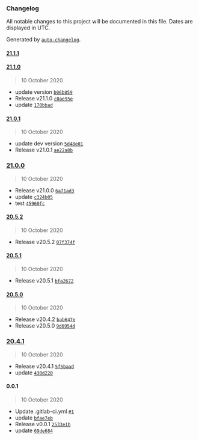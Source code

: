 ### Changelog

All notable changes to this project will be documented in this file. Dates are displayed in UTC.

Generated by [`auto-changelog`](https://github.com/CookPete/auto-changelog).

#### [21.1.1](http://gitlab.devsecops.lab/test/angulardemo/compare/21.1.0...21.1.1)

#### [21.1.0](http://gitlab.devsecops.lab/test/angulardemo/compare/21.0.1...21.1.0)

> 10 October 2020

- update version [`b06b859`](http://gitlab.devsecops.lab/test/angulardemo/commit/b06b8599bdc5e86b998b9e92dc07722ee2acace1)
- Release v21.1.0 [`c0ae95e`](http://gitlab.devsecops.lab/test/angulardemo/commit/c0ae95e060c82c3b5b46c463c4d3531cda84483b)
- update [`170bbad`](http://gitlab.devsecops.lab/test/angulardemo/commit/170bbad6edb693bc6daedf1b0eb5fed990b386d0)

#### [21.0.1](http://gitlab.devsecops.lab/test/angulardemo/compare/21.0.0...21.0.1)

> 10 October 2020

- update dev version [`5d48e01`](http://gitlab.devsecops.lab/test/angulardemo/commit/5d48e01c89c3850fc28aab1ef4becd1370063a8a)
- Release v21.0.1 [`ae22a8b`](http://gitlab.devsecops.lab/test/angulardemo/commit/ae22a8bd91b80e7fce0eb6b43a38d942c6ddc8ca)

### [21.0.0](http://gitlab.devsecops.lab/test/angulardemo/compare/20.5.2...21.0.0)

> 10 October 2020

- Release v21.0.0 [`6a71ad3`](http://gitlab.devsecops.lab/test/angulardemo/commit/6a71ad385c77e1ae52096963fbe0014a759f69f0)
- update [`c324b05`](http://gitlab.devsecops.lab/test/angulardemo/commit/c324b05d33ef146ea76dba85e1af3f90d472b68a)
- test [`45960fc`](http://gitlab.devsecops.lab/test/angulardemo/commit/45960fc7133c408f38542047796a7a4ebf907ca0)

#### [20.5.2](http://gitlab.devsecops.lab/test/angulardemo/compare/20.5.1...20.5.2)

> 10 October 2020

- Release v20.5.2 [`07f374f`](http://gitlab.devsecops.lab/test/angulardemo/commit/07f374f1d956f0bdc9050e93078361f019f8ad51)

#### [20.5.1](http://gitlab.devsecops.lab/test/angulardemo/compare/20.5.0...20.5.1)

> 10 October 2020

- Release v20.5.1 [`bfa2672`](http://gitlab.devsecops.lab/test/angulardemo/commit/bfa267240a8e740f23889f9497223e262fcdcb74)

#### [20.5.0](http://gitlab.devsecops.lab/test/angulardemo/compare/20.4.1...20.5.0)

> 10 October 2020

- Release v20.4.2 [`bab647e`](http://gitlab.devsecops.lab/test/angulardemo/commit/bab647e09be38a60cb58a272d58111d4577b7148)
- Release v20.5.0 [`9d6954d`](http://gitlab.devsecops.lab/test/angulardemo/commit/9d6954d1d7fe6347f6a0f4934a9e95804f75a4c3)

### [20.4.1](http://gitlab.devsecops.lab/test/angulardemo/compare/0.0.1...20.4.1)

> 10 October 2020

- Release v20.4.1 [`5f5baad`](http://gitlab.devsecops.lab/test/angulardemo/commit/5f5baadfbfd22324259d9092af59b7625475f9c5)
- update [`430d220`](http://gitlab.devsecops.lab/test/angulardemo/commit/430d2207713726ba3b8351dae62e216adf989ef5)

#### 0.0.1

> 10 October 2020

- Update .gitlab-ci.yml [`#1`](http://gitlab.devsecops.lab/test/angulardemo/merge_requests/1)
- update [`bfae7eb`](http://gitlab.devsecops.lab/test/angulardemo/commit/bfae7eb6574cbee6065aa733af1639ca8cf716b0)
- Release v0.0.1 [`2533e1b`](http://gitlab.devsecops.lab/test/angulardemo/commit/2533e1b0f41b01ff1ba8944193e94c2f5e72550c)
- update [`69de684`](http://gitlab.devsecops.lab/test/angulardemo/commit/69de68427362ce3731d9eb35e26dbc431edc15eb)
